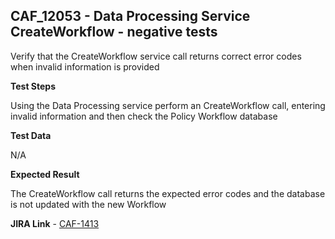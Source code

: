 ## CAF_12053 - Data Processing Service CreateWorkflow - negative tests ##

Verify that the CreateWorkflow service call returns correct error codes when invalid information is provided

**Test Steps**

Using the Data Processing service perform an CreateWorkflow call, entering invalid information and then check the Policy Workflow database

**Test Data**

N/A

**Expected Result**

The CreateWorkflow call returns the expected error codes and the database is not updated with the new Workflow

**JIRA Link** - [CAF-1413](https://jira.autonomy.com/browse/CAF-1413)
